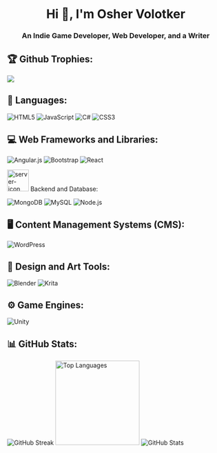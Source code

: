 <h1 align="center">Hi 👋, I'm Osher Volotker</h1>
<h3 align="center">An Indie Game Developer, Web Developer, and a Writer</h3>

## 🏆 Github Trophies:
![](https://github-profile-trophy.vercel.app/?username=dom956&theme=dark&no-frame=false&no-bg=false&margin-w=4)

## 📂 Languages: 
<div align="left">
    <img src="https://img.shields.io/badge/html5-%23E34F26.svg?style=for-the-badge&logo=html5&logoColor=white" alt="HTML5">
    <img src="https://img.shields.io/badge/javascript-%23323330.svg?style=for-the-badge&logo=javascript&logoColor=%23F7DF1E" alt="JavaScript">
    <img src="https://img.shields.io/badge/c%23-%23239120.svg?style=for-the-badge&logo=csharp&logoColor=white" alt="C#">
    <img src="https://img.shields.io/badge/css3-%231572B6.svg?style=for-the-badge&logo=css3&logoColor=white" alt="CSS3">
</div>

## 💻 Web Frameworks and Libraries:
<div align="left">
    <img src="https://img.shields.io/badge/angular.js-%23E23237.svg?style=for-the-badge&logo=angularjs&logoColor=white" alt="Angular.js">
    <img src="https://img.shields.io/badge/bootstrap-%238511FA.svg?style=for-the-badge&logo=bootstrap&logoColor=white" alt="Bootstrap">
    <img src="https://img.shields.io/badge/react-%2320232a.svg?style=for-the-badge&logo=react&logoColor=%2361DAFB" alt="React">
</div>

  <img src="https://i.ibb.co/LhtxVZ9/server-icon.png" alt="server-icon" border="0" width="50"> Backend and Database:
 <div align="left">
    <img src="https://img.shields.io/badge/MongoDB-%234ea94b.svg?style=for-the-badge&logo=mongodb&logoColor=white" alt="MongoDB">
   <img src="https://img.shields.io/badge/mysql-%2300000f.svg?style=for-the-badge&logo=mysql&logoColor=blue&color=white" alt="MySQL">
   <img src="https://img.shields.io/badge/node.js-6DA55F?style=for-the-badge&logo=node.js&logoColor=white" alt="Node.js">
</div>

## 🖥️ Content Management Systems (CMS):
<div align="left">
    <img src="https://img.shields.io/badge/WordPress-%23117AC9.svg?style=for-the-badge&logo=WordPress&logoColor=white" alt="WordPress">
</div>

## 🎨 Design and Art Tools:
<div align="left">
    <img src="https://img.shields.io/badge/blender-%23F5792A.svg?style=for-the-badge&logo=blender&logoColor=white" alt="Blender">
    <img src="https://img.shields.io/badge/Krita-203759?style=for-the-badge&logo=krita&logoColor=EEF37B" alt="Krita">
</div>

## ⚙️ Game Engines:
<div align="left">
    <img src="https://img.shields.io/badge/Unity-000000?style=for-the-badge&logo=unity&logoColor=black&color=white" alt="Unity">
</div>

## 📊 GitHub Stats:
<img src="https://github-readme-streak-stats.herokuapp.com/?user=dom956&theme=default&hide_border=false" alt="GitHub Streak">

<div style="display: inline-block;">
 <img src="https://github-readme-stats.vercel.app/api/top-langs/?username=dom956&theme=default&hide_border=false&include_all_commits=true&count_private=true&layout=compact" alt="Top Languages" aling="left" height="195">
 <img src="https://github-readme-stats.vercel.app/api?username=dom956&theme=default&hide_border=false&include_all_commits=true&count_private=true" alt="GitHub Stats">
</div>










